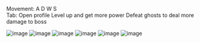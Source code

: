 Movement: A D W S  
Tab: Open profile
Level up and get more power
Defeat ghosts to deal more damage to boss

![image](https://github.com/user-attachments/assets/22609e0c-26bc-4822-8441-14cde31c735b)
![image](https://github.com/user-attachments/assets/eb69dc81-b26f-4e03-b4f5-b1ee0b167620)
![image](https://github.com/user-attachments/assets/7f2fc533-a44d-4ce7-b890-7b98cb30018d)
![image](https://github.com/user-attachments/assets/ea03848f-3dba-4387-843b-775e0b0981d8)
![image](https://github.com/user-attachments/assets/c456dfa8-0d60-4fc1-9ca6-93211eb397db)
![image](https://github.com/user-attachments/assets/20b7cada-8dae-4fc6-a7b0-fdc3ac7ea25a)
